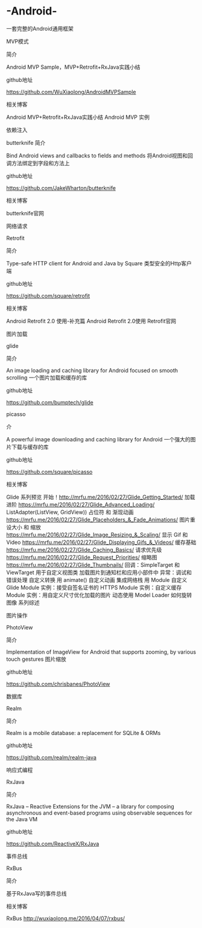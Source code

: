 # -Android-
一套完整的Android通用框架

MVP模式

简介

Android MVP Sample，MVP+Retrofit+RxJava实践小结

github地址

https://github.com/WuXiaolong/AndroidMVPSample

相关博客

Android MVP+Retrofit+RxJava实践小结
Android MVP 实例


依赖注入

butterknife
简介

Bind Android views and callbacks to fields and methods 将Android视图和回调方法绑定到字段和方法上

github地址

https://github.com/JakeWharton/butterknife

相关博客

butterknife官网


网络请求

Retrofit

简介

Type-safe HTTP client for Android and Java by Square 类型安全的Http客户端

github地址

https://github.com/square/retrofit

相关博客

Android Retrofit 2.0 使用-补充篇
Android Retrofit 2.0使用
Retrofit官网


图片加载

glide

简介

An image loading and caching library for Android focused on smooth scrolling 一个图片加载和缓存的库

github地址

https://github.com/bumptech/glide

picasso

介

A powerful image downloading and caching library for Android 一个强大的图片下载与缓存的库

github地址

https://github.com/square/picasso

相关博客

Glide 系列预览
开始！http://mrfu.me/2016/02/27/Glide_Getting_Started/
加载进阶 https://mrfu.me/2016/02/27/Glide_Advanced_Loading/
ListAdapter(ListView, GridView))
占位符 和 渐现动画 https://mrfu.me/2016/02/27/Glide_Placeholders_&_Fade_Animations/
图片重设大小 和 缩放 https://mrfu.me/2016/02/27/Glide_Image_Resizing_&_Scaling/
显示 Gif 和 Video https://mrfu.me/2016/02/27/Glide_Displaying_Gifs_&_Videos/
缓存基础 https://mrfu.me/2016/02/27/Glide_Caching_Basics/
请求优先级 https://mrfu.me/2016/02/27/Glide_Request_Priorities/
缩略图 https://mrfu.me/2016/02/27/Glide_Thumbnails/
回调：SimpleTarget 和 ViewTarget 用于自定义视图类
加载图片到通知栏和应用小部件中
异常：调试和错误处理
自定义转换
用 animate() 自定义动画
集成网络栈
用 Module 自定义 Glide
Module 实例：接受自签名证书的 HTTPS
Module 实例：自定义缓存
Module 实例：用自定义尺寸优化加载的图片
动态使用 Model Loader
如何旋转图像
系列综述


图片操作

PhotoView

简介

Implementation of ImageView for Android that supports zooming, by various touch gestures 图片缩放

github地址

https://github.com/chrisbanes/PhotoView

数据库

Realm

简介

Realm is a mobile database: a replacement for SQLite & ORMs

github地址

https://github.com/realm/realm-java


响应式编程

RxJava

简介

RxJava – Reactive Extensions for the JVM – a library for composing asynchronous and event-based programs using observable sequences for the Java VM

github地址

https://github.com/ReactiveX/RxJava

事件总线

RxBus

简介

基于RxJava写的事件总线

相关博客

RxBus  http://wuxiaolong.me/2016/04/07/rxbus/
